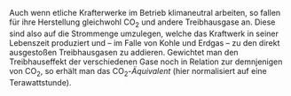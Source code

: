 Auch wenn etliche Krafterwerke im Betrieb klimaneutral arbeiten, so fallen für ihre Herstellung gleichwohl CO<sub>2</sub> und andere Treibhausgase an. Diese sind also auf die Strommenge umzulegen, welche das Kraftwerk in seiner Lebenszeit produziert und – im Falle von Kohle und Erdgas – zu den direkt ausgestoßen Treibhausgasen zu addieren. Gewichtet man den Treibhauseffekt der verschiedenen Gase noch in Relation zur demnjenigen von CO<sub>2</sub>, so erhält man das CO<sub>2</sub>-*Äquivalent* (hier normalisiert auf eine Terawattstunde).
